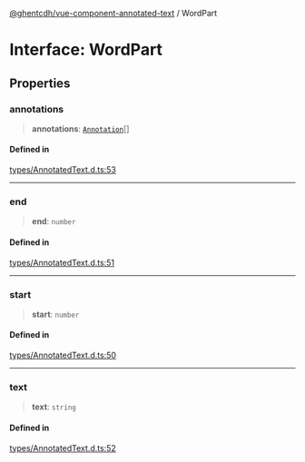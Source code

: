 [@ghentcdh/vue-component-annotated-text](../globals.md) / WordPart

# Interface: WordPart

## Properties

### annotations

> **annotations**: [`Annotation`](Annotation.md)[]

#### Defined in

[types/AnnotatedText.d.ts:53](https://github.com/GhentCDH/vue_component_annotated_text/blob/dbc83b2337042fef45821e5ad97cfdb941fff476/src/types/AnnotatedText.d.ts#L53)

***

### end

> **end**: `number`

#### Defined in

[types/AnnotatedText.d.ts:51](https://github.com/GhentCDH/vue_component_annotated_text/blob/dbc83b2337042fef45821e5ad97cfdb941fff476/src/types/AnnotatedText.d.ts#L51)

***

### start

> **start**: `number`

#### Defined in

[types/AnnotatedText.d.ts:50](https://github.com/GhentCDH/vue_component_annotated_text/blob/dbc83b2337042fef45821e5ad97cfdb941fff476/src/types/AnnotatedText.d.ts#L50)

***

### text

> **text**: `string`

#### Defined in

[types/AnnotatedText.d.ts:52](https://github.com/GhentCDH/vue_component_annotated_text/blob/dbc83b2337042fef45821e5ad97cfdb941fff476/src/types/AnnotatedText.d.ts#L52)
